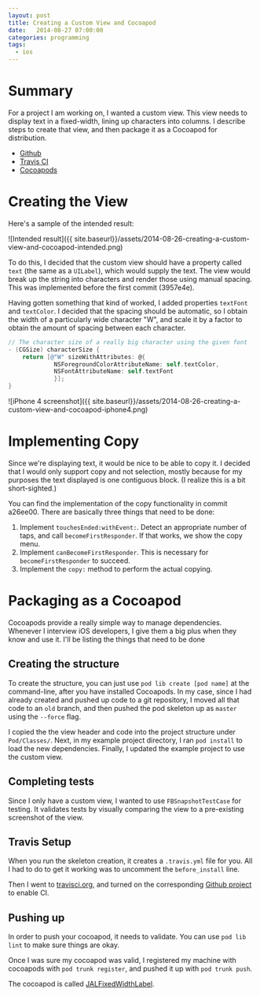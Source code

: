 ```yaml
---
layout: post
title: Creating a Custom View and Cocoapod
date:   2014-08-27 07:00:00
categories: programming
tags:
  - ios
---
```


# Summary

For a project I am working on, I wanted a custom view. This view needs
to display text in a fixed-width, lining up characters into columns. I
describe steps to create that view, and then package it as a Cocoapod
for distribution.

* [Github](https://github.com/jamiely/ios-fixed-width-label) 
* [Travis CI](https://travis-ci.org/jamiely/ios-fixed-width-label)
* [Cocoapods](http://cocoadocs.org/docsets/JALFixedWidthLabel)

# Creating the View

Here's a sample of the intended result:

![Intended result]({{ site.baseurl}}/assets/2014-08-26-creating-a-custom-view-and-cocoapod-intended.png)

To do this, I decided that the custom view should have a property called
`text` (the same as a `UILabel`), which would supply the text. The view
would break up the string into characters and render those using manual
spacing. This was implemented before the first commit (3957e4e).

Having gotten something that kind of worked, I added properties
`textFont` and `textColor`. I decided that the spacing should be
automatic, so I obtain the width of a particularly wide character "W",
and scale it by a factor to obtain the amount of spacing between each
character.

```objective-c
// The character size of a really big character using the given font
- (CGSize) characterSize {
    return [@"W" sizeWithAttributes: @{
             NSForegroundColorAttributeName: self.textColor,
             NSFontAttributeName: self.textFont
             }];
}
```

![iPhone 4 screenshot]({{ site.baseurl}}/assets/2014-08-26-creating-a-custom-view-and-cocoapod-iphone4.png)

# Implementing Copy

Since we're displaying text, it would be nice to be able to copy it.
I decided that I would only support copy and not selection, mostly
because for my purposes the text displayed is one contiguous block. (I
realize this is a bit short-sighted.)

You can find the implementation of the copy functionality in commit
a26ee00. There are basically three things that need to be done:

1. Implement `touchesEnded:withEvent:`. Detect an appropriate number of
   taps, and call `becomeFirstResponder`. If that works, we show the
   copy menu.
2. Implement `canBecomeFirstResponder`. This is necessary for
   `becomeFirstResponder` to succeed.
3. Implement the `copy:` method to perform the actual copying.

# Packaging as a Cocoapod

Cocoapods provide a really simple way to manage dependencies. Whenever I
interview iOS developers, I give them a big plus when they know and use
it. I'll be listing the things that need to be done

## Creating the structure

To create the structure, you can just use `pod lib create [pod name]` at
the command-line, after you have installed Cocoapods. In my case, since
I had already created and pushed up code to a git repository, I moved
all that code to an `old` branch, and then pushed the pod skeleton up
as `master` using the `--force` flag.

I copied the the view header and code into the project structure under
`Pod/Classes/`. Next, in my example project directory, I ran `pod
install` to load the new dependencies. Finally, I updated the example
project to use the custom view.

## Completing tests

Since I only have a custom view, I wanted to use `FBSnapshotTestCase`
for testing. It validates tests by visually comparing the view to a
pre-existing screenshot of the view.

## Travis Setup

When you run the skeleton creation, it creates a `.travis.yml` file for
you. All I had to do to get it working was to uncomment the
`before_install` line.

Then I went to
[travisci.org](https://travis-ci.org/jamiely/ios-fixed-width-label), and
turned on the corresponding 
[Github project](https://github.com/jamiely/ios-fixed-width-label) 
to enable CI.

## Pushing up

In order to push your cocoapod, it needs to validate. You can use 
`pod lib lint` to make sure things are okay.

Once I was sure my cocoapod was valid, I registered my machine with
cocoapods with `pod trunk register`, and pushed it up with 
`pod trunk push`.

The cocoapod is called
[JALFixedWidthLabel](http://cocoadocs.org/docsets/JALFixedWidthLabel).

